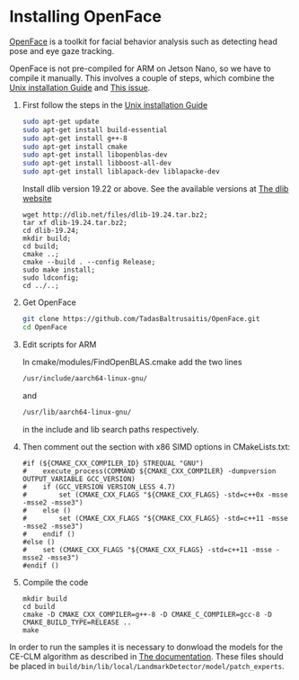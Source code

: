 # Installing OpenFace

[OpenFace](https://github.com/TadasBaltrusaitis/OpenFace) is a toolkit for facial behavior analysis such as detecting head pose and eye gaze tracking.

OpenFace is not pre-compiled for ARM on Jetson Nano, so we have to compile it manually. This involves a couple of steps, which combine the [Unix installation Guide](https://github.com/TadasBaltrusaitis/OpenFace/wiki/Unix-Installation) and [This issue](https://github.com/TadasBaltrusaitis/OpenFace/issues/714).

1. First follow the steps in the [Unix installation Guide](https://github.com/TadasBaltrusaitis/OpenFace/wiki/Unix-Installation)

    ```bash
    sudo apt-get update
    sudo apt-get install build-essential
    sudo apt-get install g++-8
    sudo apt-get install cmake
    sudo apt-get install libopenblas-dev
    sudo apt-get install libboost-all-dev
    sudo apt-get install liblapack-dev liblapacke-dev
    ```

    Install dlib version 19.22 or above. See the available versions at [The dlib website](http://dlib.net/files)

    ```
    wget http://dlib.net/files/dlib-19.24.tar.bz2;
    tar xf dlib-19.24.tar.bz2;
    cd dlib-19.24;
    mkdir build;
    cd build;
    cmake ..;
    cmake --build . --config Release;
    sudo make install;
    sudo ldconfig;
    cd ../..;    
    ```

2. Get OpenFace

    ```bash
    git clone https://github.com/TadasBaltrusaitis/OpenFace.git
    cd OpenFace
    ```

3. Edit scripts for ARM

    In cmake/modules/FindOpenBLAS.cmake add the two lines

    ```bash
    /usr/include/aarch64-linux-gnu/
    ```
    and
    ```bash
    /usr/lib/aarch64-linux-gnu/
    ```
    in the include and lib search paths respectively.

4. Then comment out the section with x86 SIMD options in CMakeLists.txt:

    ```
    #if (${CMAKE_CXX_COMPILER_ID} STREQUAL "GNU")
    #    execute_process(COMMAND ${CMAKE_CXX_COMPILER} -dumpversion OUTPUT_VARIABLE GCC_VERSION)
    #    if (GCC_VERSION VERSION_LESS 4.7)
    #        set (CMAKE_CXX_FLAGS "${CMAKE_CXX_FLAGS} -std=c++0x -msse -msse2 -msse3")
    #    else ()
    #        set (CMAKE_CXX_FLAGS "${CMAKE_CXX_FLAGS} -std=c++11 -msse -msse2 -msse3")
    #    endif ()
    #else ()
    #    set (CMAKE_CXX_FLAGS "${CMAKE_CXX_FLAGS} -std=c++11 -msse -msse2 -msse3")
    #endif ()
    ```

5. Compile the code 

    ```
    mkdir build
    cd build
    cmake -D CMAKE_CXX_COMPILER=g++-8 -D CMAKE_C_COMPILER=gcc-8 -D CMAKE_BUILD_TYPE=RELEASE ..
    make
    ```

In order to run the samples it is necessary to donwload the models for the CE-CLM algorithm as described in [The documentation](https://github.com/TadasBaltrusaitis/OpenFace/wiki/Model-download). These files should be placed in `build/bin/lib/local/LandmarkDetector/model/patch_experts`.
